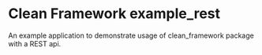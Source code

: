 # Clean Framework example_rest

An example application to demonstrate usage of clean_framework package with a REST api.